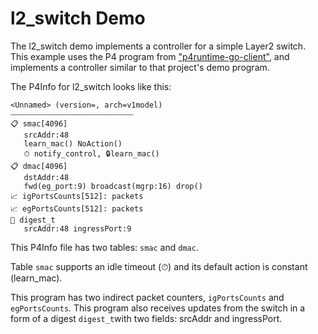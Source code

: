 # l2_switch Demo

The l2_switch demo implements a controller for a simple Layer2 switch.
This example uses the P4 program from ["p4runtime-go-client"](https://github.com/antoninbas/p4runtime-go-client), and implements a controller
similar to that project's demo program.

The P4Info for l2_switch looks like this:

```
<Unnamed> (version=, arch=v1model)
⎯⎯⎯⎯⎯⎯⎯⎯⎯⎯⎯⎯⎯⎯⎯⎯⎯⎯⎯⎯⎯⎯⎯⎯⎯⎯⎯⎯⎯⎯⎯⎯⎯
📋 smac[4096]
   srcAddr:48 
   learn_mac() NoAction() 
   ⏱ notify_control, 🔒learn_mac()
📋 dmac[4096]
   dstAddr:48 
   fwd(eg_port:9) broadcast(mgrp:16) drop() 
📈 igPortsCounts[512]: packets
📈 egPortsCounts[512]: packets
📇 digest_t
   srcAddr:48 ingressPort:9
```

This P4Info file has two tables: `smac` and `dmac`.

Table `smac` supports an idle timeout (⏱) and its default action is constant (learn_mac).

This program has two indirect packet counters, `igPortsCounts` and `egPortsCounts`. This program
also receives updates from the switch in a form of a digest `digest_t`with two fields: srcAddr and ingressPort.
